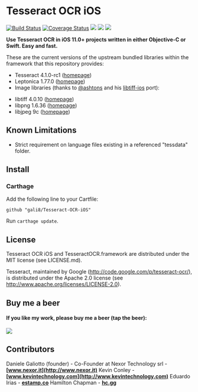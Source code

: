 # Tesseract OCR iOS

[![Build Status](https://travis-ci.org/gali8/Tesseract-OCR-iOS.svg?branch=master)](https://travis-ci.org/gali8/Tesseract-OCR-iOS) [![Coverage Status](https://img.shields.io/coveralls/gali8/Tesseract-OCR-iOS.svg)](https://coveralls.io/r/gali8/Tesseract-OCR-iOS) [![](https://img.shields.io/cocoapods/v/TesseractOCRiOS.svg)](http://cocoapods.org/?q=tesseractocrios) [![](https://img.shields.io/cocoapods/p/TesseractOCRiOS.svg)](http://cocoapods.org/?q=tesseractocrios)  [![](https://img.shields.io/cocoapods/l/TesseractOCRiOS.svg)](https://github.com/gali8/Tesseract-OCR-iOS/blob/master/LICENSE.md)

**Use Tesseract OCR in iOS 11.0+ projects written in either Objective-C or Swift. Easy and fast.**

These are the current versions of the upstream bundled libraries within the framework that this repository provides:

* Tesseract 4.1.0-rc1 ([homepage](https://code.google.com/p/tesseract-ocr/))
* Leptonica 1.77.0 ([homepage](http://leptonica.org/))
* Image libraries (thanks to [@ashtons](https://github.com/ashtons) and his [libtiff-ios](https://github.com/ashtons/libtiff-ios) port):
- libtiff 4.0.10 ([homepage](http://www.remotesensing.org/libtiff/))
- libpng 1.6.36 ([homepage](http://www.libpng.org/pub/png/libpng.html))
- libjpeg 9c ([homepage](http://libjpeg.sourceforge.net/))

## Known Limitations

- Strict requirement on language files existing in a referenced "tessdata" folder.

## Install

### Carthage

Add the following line to your Cartfile:

```
github "gali8/Tesseract-OCR-iOS"
```

Run `carthage update`.

## License

Tesseract OCR iOS and TesseractOCR.framework are distributed under the MIT license (see LICENSE.md).

Tesseract, maintained by Google (http://code.google.com/p/tesseract-ocr/), is
distributed under the Apache 2.0 license (see
http://www.apache.org/licenses/LICENSE-2.0).

## Buy me a beer

#### If you like my work, please buy me a beer (tap the beer):

<p align="left">
<a href="http://www.g8production.com/Beer#_=_" alt="If you like my work, please buy me a beer ">
<img style="-webkit-user-select: none;"
src="http://68.media.tumblr.com/3243ca9030c3fa14ca3042344ae3d510/tumblr_inline_ng26w7z8SG1qmlajm.png">
</a>
</p>

## Contributors

Daniele Galiotto (founder) - Co-Founder at Nexor Technology srl - **[www.nexor.it](http://www.nexor.it)**
Kevin Conley - **[www.kevintechnology.com](http://www.kevintechnology.com)**
Eduardo Irias - **[estamp.co](http://estamp.co)**
Hamilton Chapman - **[hc.gg](https://hc.gg)**
